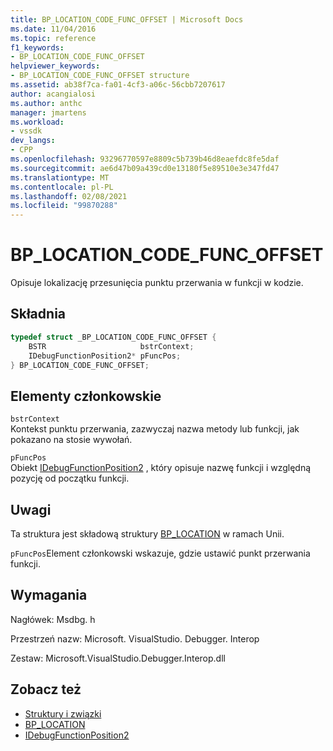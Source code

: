```yaml
---
title: BP_LOCATION_CODE_FUNC_OFFSET | Microsoft Docs
ms.date: 11/04/2016
ms.topic: reference
f1_keywords:
- BP_LOCATION_CODE_FUNC_OFFSET
helpviewer_keywords:
- BP_LOCATION_CODE_FUNC_OFFSET structure
ms.assetid: ab38f7ca-fa01-4cf3-a06c-56cbb7207617
author: acangialosi
ms.author: anthc
manager: jmartens
ms.workload:
- vssdk
dev_langs:
- CPP
ms.openlocfilehash: 93296770597e8809c5b739b46d8eaefdc8fe5daf
ms.sourcegitcommit: ae6d47b09a439cd0e13180f5e89510e3e347fd47
ms.translationtype: MT
ms.contentlocale: pl-PL
ms.lasthandoff: 02/08/2021
ms.locfileid: "99870288"
---
```

# <a name="bp_location_code_func_offset"></a>BP_LOCATION_CODE_FUNC_OFFSET
Opisuje lokalizację przesunięcia punktu przerwania w funkcji w kodzie.

## <a name="syntax"></a>Składnia

```cpp
typedef struct _BP_LOCATION_CODE_FUNC_OFFSET {
    BSTR                     bstrContext;
    IDebugFunctionPosition2* pFuncPos;
} BP_LOCATION_CODE_FUNC_OFFSET;
```

## <a name="members"></a>Elementy członkowskie
`bstrContext`\
Kontekst punktu przerwania, zazwyczaj nazwa metody lub funkcji, jak pokazano na stosie wywołań.

`pFuncPos`\
Obiekt [IDebugFunctionPosition2](../../../extensibility/debugger/reference/idebugfunctionposition2.md) , który opisuje nazwę funkcji i względną pozycję od początku funkcji.

## <a name="remarks"></a>Uwagi
Ta struktura jest składową struktury [BP_LOCATION](../../../extensibility/debugger/reference/bp-location.md) w ramach Unii.

`pFuncPos`Element członkowski wskazuje, gdzie ustawić punkt przerwania funkcji.

## <a name="requirements"></a>Wymagania
Nagłówek: Msdbg. h

Przestrzeń nazw: Microsoft. VisualStudio. Debugger. Interop

Zestaw: Microsoft.VisualStudio.Debugger.Interop.dll

## <a name="see-also"></a>Zobacz też
- [Struktury i związki](../../../extensibility/debugger/reference/structures-and-unions.md)
- [BP_LOCATION](../../../extensibility/debugger/reference/bp-location.md)
- [IDebugFunctionPosition2](../../../extensibility/debugger/reference/idebugfunctionposition2.md)
